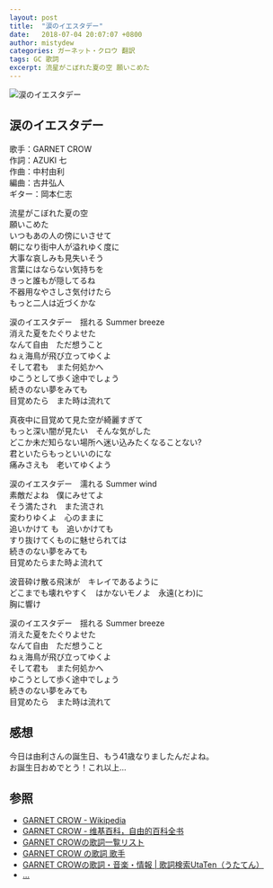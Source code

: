 ```yaml
---
layout: post
title:  "涙のイエスタデー"
date:   2018-07-04 20:07:07 +0800
author: mistydew
categories: ガーネット・クロウ 翻訳
tags: GC 歌詞
excerpt: 流星がこぼれた夏の空 願いこめた
---
```

![涙のイエスタデー](https://raw.githubusercontent.com/mistydew/gc/master/images/cover/single/Single_25th_%E6%B6%99%E3%81%AE%E3%82%A4%E3%82%A8%E3%82%B9%E3%82%BF%E3%83%87%E3%83%BC.jpg)

## 涙のイエスタデー

歌手：GARNET CROW<br>
作詞：AZUKI 七<br>
作曲：中村由利<br>
編曲：古井弘人<br>
ギター：岡本仁志

流星がこぼれた夏の空<br>
願いこめた<br>
いつもあの人の傍にいさせて<br>
朝になり街中人が溢れゆく度に<br>
大事な哀しみも見失いそう<br>
言葉にはならない気持ちを<br>
きっと誰もが隠してるね<br>
不器用なやさしさ気付けたら<br>
もっと二人は近づくかな

涙のイエスタデー　揺れる Summer breeze<br>
消えた夏をたぐりよせた<br>
なんて自由　ただ想うこと<br>
ねぇ海鳥が飛び立ってゆくよ<br>
そして君も　また何処かへ<br>
ゆこうとして歩く途中でしょう<br>
続きのない夢をみても<br>
目覚めたら　また時は流れて

真夜中に目覚めて見た空が綺麗すぎて<br>
もっと深い闇が見たい　そんな気がした<br>
どこか未だ知らない場所へ迷い込みたくなることない?<br>
君といたらもっといいのにな<br>
痛みさえも　老いてゆくよう

涙のイエスタデー　濡れる Summer wind<br>
素敵だよね　僕にみせてよ<br>
そう満たされ　また流され<br>
変わりゆくよ　心のままに<br>
追いかけて も　追いかけても<br>
すり抜けてくものに魅せられては<br>
続きのない夢をみても<br>
目覚めたらまた時よ流れて

波音砕け散る飛沫が　キレイであるように<br>
どこまでも壊れやすく　はかないモノよ　永遠(とわ)に<br>
胸に響け

涙のイエスタデー　揺れる Summer breeze<br>
消えた夏をたぐりよせた<br>
なんて自由　ただ想うこと<br>
ねぇ海鳥が飛び立ってゆくよ<br>
そして君も　また何処かへ<br>
ゆこうとして歩く途中でしょう<br>
続きのない夢をみても<br>
目覚めたら　また時は流れて

## 感想
今日は由利さんの誕生日、もう41歳なりましたんだよね。<br>
お誕生日おめでとう！これ以上…

## 参照
* [GARNET CROW - Wikipedia](https://ja.wikipedia.org/wiki/GARNET_CROW)
* [GARNET CROW - 维基百科，自由的百科全书](https://zh.wikipedia.org/wiki/GARNET_CROW)
* [GARNET CROWの歌詞一覧リスト](https://www.uta-net.com/artist/344)
* [GARNET CROW の歌詞 歌手](http://www.kasi-time.com/subcat-uta-167-1.html)
* [GARNET CROWの歌詞・音楽・情報 \| 歌詞検索UtaTen（うたてん）](https://utaten.com/artist/GARNET+CROW)
* [...](https://github.com/mistydew/gc)
